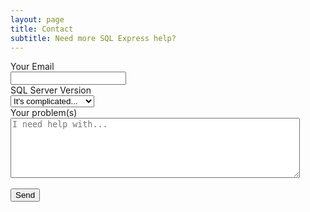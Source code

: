 ```yaml
---
layout: page
title: Contact
subtitle: Need more SQL Express help?
---
```


<form action="https://send.pageclip.co/4VbMDoV02C8aN7vFEjebO1Wbwrl0wRny/Contact" class="pageclip-form" method="post">
  <!-- Replace these inputs with your own. Make sure they have a "name" attribute! -->
	<div class="form-group">
		<label>Your Email</label>
		<br />
		<input required type="email" name="email" placeholder="" />
	</div>
	<div class="form-group">
		<label>SQL Server Version</label>
		<br />
		<select name="version" required="">
			<option value="complicated">It's complicated...</option>
			<option value="2008">SQL Express 2008</option>
			<option value="2012">SQL Express 2012</option>
			<option value="2014">SQL Express 2014</option>
			<option value="2016">SQL Express 2016</option>
			<option value="2017">SQL Express 2017</option>
			<option value="2017">SQL Express 2019</option>
		</select>
	</div>
	<div class="form-group">
		<label>Your problem(s)</label>
		<br />
		<textarea required minlength="10" cols="55" rows="6" name="comments" placeholder="I need help with..."></textarea>
	</div>
  <br />
  <button type="submit" class="pageclip-form__submit--dark-loader">
    <span>Send</span>
  </button>
</form>

